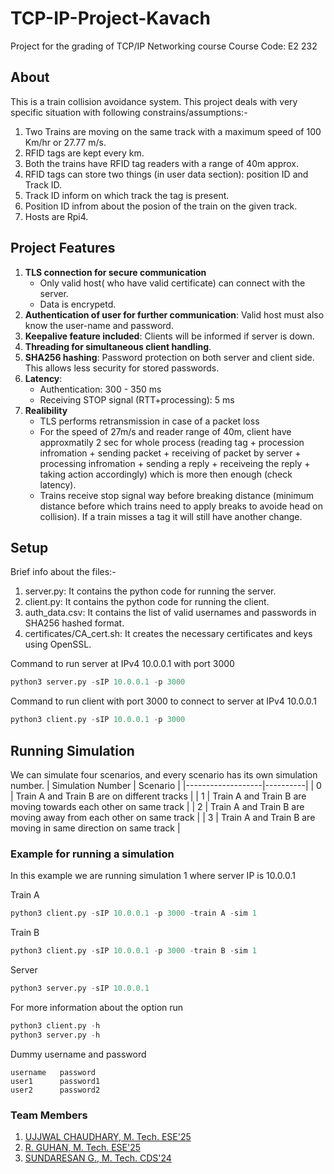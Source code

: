 # TCP-IP-Project-Kavach
Project for the grading of TCP/IP Networking course 
Course Code: E2 232

## About

This is a train collision avoidance system. This project deals with very specific situation with following constrains/assumptions:-
1. Two Trains are moving on the same track with a maximum speed of 100 Km/hr or 27.77 m/s.
2. RFID tags are kept every km.
3. Both the trains have RFID tag readers with a range of 40m approx.
4. RFID tags can store two things (in user data section): position ID and Track ID.
5. Track ID inform on which track the tag is present.
6. Position ID infrom about the posion of the train on the given track.
7. Hosts are Rpi4. 

## Project Features

1. **TLS connection for secure communication**
    - Only valid host( who have valid certificate) can connect with the server.
    - Data is encrypetd. 
3. **Authentication of user for further communication**: Valid host must also know the user-name and password.
4. **Keepalive feature included**: Clients will be informed if server is down.
5. **Threading for simultaneous client handling**.
6. **SHA256 hashing**: Password protection on both server and client side. This allows less security for stored passwords.
7. **Latency**:
     - Authentication: 300 - 350 ms 
     - Receiving STOP signal (RTT+processing): 5 ms
9. **Realibility**
    - TLS performs retransmission in case of a packet loss
    - For the speed of 27m/s and reader range of 40m, client have approxmatily 2 sec for whole process (reading tag + procession infromation + sending packet + receiving of packet by server + processing infromation + sending a reply + receiveing the reply + taking action accordingly) which is more then enough (check latency).
    - Trains receive stop signal way before breaking distance (minimum distance before which trains need to apply breaks to avoide head on collision). If a train misses a tag it will still have another change.

## Setup
Brief info about the files:-
1. server.py: It contains the python code for running the server.
2. client.py: It contains the python code for running the client.
3. auth_data.csv: It contains the list of valid usernames and passwords in SHA256 hashed format.
4. certificates/CA_cert.sh: It creates the necessary certificates and keys using OpenSSL.

Command to run server at IPv4 10.0.0.1 with port 3000
```python
python3 server.py -sIP 10.0.0.1 -p 3000
```

Command to run client with port 3000 to connect to server at IPv4 10.0.0.1 
```python
python3 client.py -sIP 10.0.0.1 -p 3000
```

## Running Simulation 

We can simulate four scenarios, and every scenario has its own simulation number.
| Simulation Number | Scenario |
|-------------------|----------|
| 0 | Train A and Train B are on different tracks |
| 1 | Train A and Train B are moving towards each other on same track |
| 2 | Train A and Train B are moving away from each other on same track |
| 3 | Train A and Train B are moving in same direction on same track |

### Example for running a simulation
In this example we are running simulation 1 where server IP is 10.0.0.1

Train A
```python
python3 client.py -sIP 10.0.0.1 -p 3000 -train A -sim 1
```

Train B
```python
python3 client.py -sIP 10.0.0.1 -p 3000 -train B -sim 1
```

Server
```python
python3 server.py -sIP 10.0.0.1
```

For more information about the option run
```python
python3 client.py -h
python3 server.py -h
```

Dummy username and password
```csv
username   password
user1      password1
user2      password2
```

### Team Members
1. [UJJWAL CHAUDHARY, M. Tech. ESE'25](https://www.linkedin.com/in/ujjwal-chaudhary-4436701aa/)
2. [R. GUHAN,         M. Tech. ESE'25](https://www.linkedin.com/in/guhan-rajasekar-996a95185/)
3. [SUNDARESAN G.,    M. Tech. CDS'24](https://www.linkedin.com/in/sundaresan-g-614956285/)
